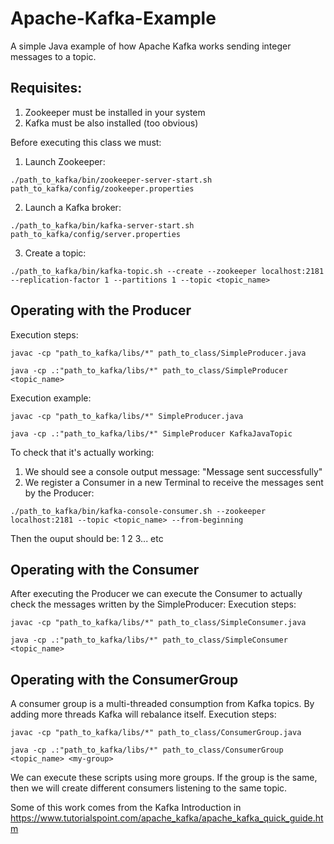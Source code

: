 # Apache-Kafka-Example
A simple Java example of how Apache Kafka works sending integer messages to a topic.

## Requisites: 
  1. Zookeeper must be installed in your system
  2. Kafka must be also installed (too obvious)

Before executing this class we must:

  1. Launch Zookeeper: 
```{r, engine='bash', launch_zookeeper}
./path_to_kafka/bin/zookeeper-server-start.sh path_to_kafka/config/zookeeper.properties 
```  
  2. Launch a Kafka broker: 
```{r, engine='bash', launch_kafka_broker}
./path_to_kafka/bin/kafka-server-start.sh path_to_kafka/config/server.properties 
``` 
  3. Create a topic: 
```{r, engine='bash', launch_kafka_broker}
./path_to_kafka/bin/kafka-topic.sh --create --zookeeper localhost:2181 --replication-factor 1 --partitions 1 --topic <topic_name>
```
## Operating with the Producer

Execution steps:
```{r, engine='bash', javac}
javac -cp "path_to_kafka/libs/*" path_to_class/SimpleProducer.java
```  
```{r, engine='bash', java}
java -cp .:"path_to_kafka/libs/*" path_to_class/SimpleProducer <topic_name>
```  

Execution example:
```{r, engine='bash', javac}
javac -cp "path_to_kafka/libs/*" SimpleProducer.java
```  
```{r, engine='bash', java}
java -cp .:"path_to_kafka/libs/*" SimpleProducer KafkaJavaTopic
```  

To check that it's actually working:
  1. We should see a console output message: "Message sent successfully"
  2. We register a Consumer in a new Terminal to receive the messages sent by the Producer:
```{r, engine='bash', check}
./path_to_kafka/bin/kafka-console-consumer.sh --zookeeper localhost:2181 --topic <topic_name> --from-beginning
```
Then the ouput should be:
1
2
3... etc

## Operating with the Consumer
After executing the Producer we can execute the Consumer to actually check the messages written by the SimpleProducer:
Execution steps:
```{r, engine='bash', javac}
javac -cp "path_to_kafka/libs/*" path_to_class/SimpleConsumer.java
```  
```{r, engine='bash', java}
java -cp .:"path_to_kafka/libs/*" path_to_class/SimpleConsumer <topic_name>
```  

## Operating with the ConsumerGroup
A consumer group is a multi-threaded consumption from Kafka topics. By adding more threads Kafka will rebalance itself.
Execution steps:
```{r, engine='bash', javac}
javac -cp "path_to_kafka/libs/*" path_to_class/ConsumerGroup.java
```  
```{r, engine='bash', java}
java -cp .:"path_to_kafka/libs/*" path_to_class/ConsumerGroup <topic_name> <my-group>
``` 
We can execute these scripts using more groups. If the group is the same, then we will create different consumers listening to the same topic.



Some of this work comes from the Kafka Introduction in https://www.tutorialspoint.com/apache_kafka/apache_kafka_quick_guide.htm
